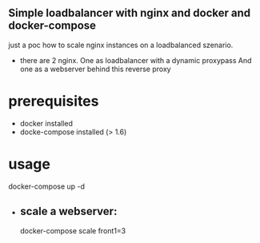 ## Simple loadbalancer with nginx and docker and docker-compose
just a poc how to scale nginx instances on a loadbalanced szenario.
- there are 2 nginx. One as loadbalancer with a dynamic proxypass And one as a webserver behind this reverse proxy


# prerequisites
- docker installed
- docke-compose installed (> 1.6)

# usage
docker-compose up -d
- ## scale a webserver:
  docker-compose scale front1=3
